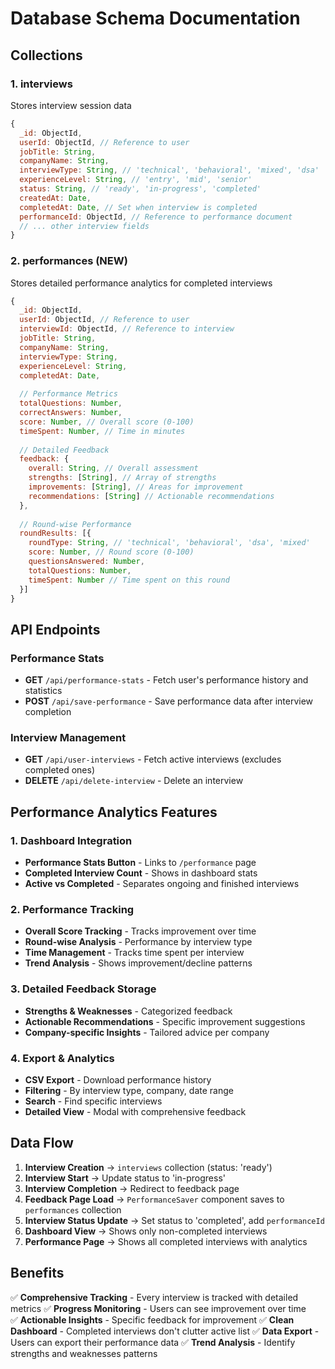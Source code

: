 # Database Schema Documentation

## Collections

### 1. interviews
Stores interview session data
```javascript
{
  _id: ObjectId,
  userId: ObjectId, // Reference to user
  jobTitle: String,
  companyName: String,
  interviewType: String, // 'technical', 'behavioral', 'mixed', 'dsa'
  experienceLevel: String, // 'entry', 'mid', 'senior'
  status: String, // 'ready', 'in-progress', 'completed'
  createdAt: Date,
  completedAt: Date, // Set when interview is completed
  performanceId: ObjectId, // Reference to performance document
  // ... other interview fields
}
```

### 2. performances (NEW)
Stores detailed performance analytics for completed interviews
```javascript
{
  _id: ObjectId,
  userId: ObjectId, // Reference to user
  interviewId: ObjectId, // Reference to interview
  jobTitle: String,
  companyName: String,
  interviewType: String,
  experienceLevel: String,
  completedAt: Date,
  
  // Performance Metrics
  totalQuestions: Number,
  correctAnswers: Number,
  score: Number, // Overall score (0-100)
  timeSpent: Number, // Time in minutes
  
  // Detailed Feedback
  feedback: {
    overall: String, // Overall assessment
    strengths: [String], // Array of strengths
    improvements: [String], // Areas for improvement
    recommendations: [String] // Actionable recommendations
  },
  
  // Round-wise Performance
  roundResults: [{
    roundType: String, // 'technical', 'behavioral', 'dsa', 'mixed'
    score: Number, // Round score (0-100)
    questionsAnswered: Number,
    totalQuestions: Number,
    timeSpent: Number // Time spent on this round
  }]
}
```

## API Endpoints

### Performance Stats
- **GET** `/api/performance-stats` - Fetch user's performance history and statistics
- **POST** `/api/save-performance` - Save performance data after interview completion

### Interview Management
- **GET** `/api/user-interviews` - Fetch active interviews (excludes completed ones)
- **DELETE** `/api/delete-interview` - Delete an interview

## Performance Analytics Features

### 1. Dashboard Integration
- **Performance Stats Button** - Links to `/performance` page
- **Completed Interview Count** - Shows in dashboard stats
- **Active vs Completed** - Separates ongoing and finished interviews

### 2. Performance Tracking
- **Overall Score Tracking** - Tracks improvement over time
- **Round-wise Analysis** - Performance by interview type
- **Time Management** - Tracks time spent per interview
- **Trend Analysis** - Shows improvement/decline patterns

### 3. Detailed Feedback Storage
- **Strengths & Weaknesses** - Categorized feedback
- **Actionable Recommendations** - Specific improvement suggestions
- **Company-specific Insights** - Tailored advice per company

### 4. Export & Analytics
- **CSV Export** - Download performance history
- **Filtering** - By interview type, company, date range
- **Search** - Find specific interviews
- **Detailed View** - Modal with comprehensive feedback

## Data Flow

1. **Interview Creation** → `interviews` collection (status: 'ready')
2. **Interview Start** → Update status to 'in-progress'
3. **Interview Completion** → Redirect to feedback page
4. **Feedback Page Load** → `PerformanceSaver` component saves to `performances` collection
5. **Interview Status Update** → Set status to 'completed', add `performanceId`
6. **Dashboard View** → Shows only non-completed interviews
7. **Performance Page** → Shows all completed interviews with analytics

## Benefits

✅ **Comprehensive Tracking** - Every interview is tracked with detailed metrics
✅ **Progress Monitoring** - Users can see improvement over time  
✅ **Actionable Insights** - Specific feedback for improvement
✅ **Clean Dashboard** - Completed interviews don't clutter active list
✅ **Data Export** - Users can export their performance data
✅ **Trend Analysis** - Identify strengths and weaknesses patterns
